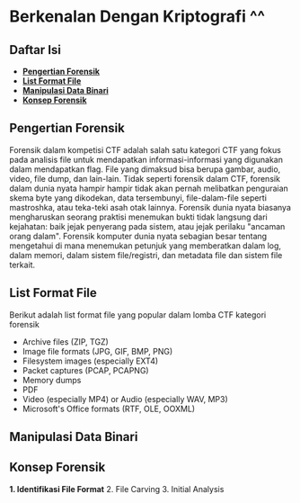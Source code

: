 # Berkenalan Dengan Kriptografi ^^

## **Daftar Isi**

- [**Pengertian Forensik**](#pengertian-forensik)
- [**List Format File**](#list-format-file)
- [**Manipulasi Data Binari**](#manipulasi-data-binari)
- [**Konsep Forensik**](#konsep-forensik)

## Pengertian Forensik
Forensik dalam kompetisi CTF adalah salah satu kategori CTF yang fokus pada analisis file untuk mendapatkan informasi-informasi yang digunakan dalam mendapatkan flag. File yang dimaksud bisa berupa gambar, audio, video, file dump, dan lain-lain. Tidak seperti forensik dalam CTF, forensik dalam dunia nyata hampir hampir tidak akan pernah melibatkan penguraian skema byte yang dikodekan, data tersembunyi, file-dalam-file seperti mastroshka, atau teka-teki asah otak lainnya. Forensik dunia nyata biasanya mengharuskan seorang praktisi menemukan bukti tidak langsung dari kejahatan: baik jejak penyerang pada sistem, atau jejak perilaku "ancaman orang dalam". Forensik komputer dunia nyata sebagian besar tentang mengetahui di mana menemukan petunjuk yang memberatkan dalam log, dalam memori, dalam sistem file/registri, dan metadata file dan sistem file terkait.  

## List Format File
Berikut adalah list format file yang popular dalam lomba CTF kategori forensik  
- Archive files (ZIP, TGZ)
- Image file formats (JPG, GIF, BMP, PNG)
- Filesystem images (especially EXT4)
- Packet captures (PCAP, PCAPNG)
- Memory dumps
- PDF
- Video (especially MP4) or Audio (especially WAV, MP3)
- Microsoft's Office formats (RTF, OLE, OOXML)  

## Manipulasi Data Binari

## Konsep Forensik
**1. Identifikasi File Format**
2. File Carving
3. Initial Analysis
